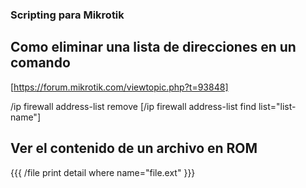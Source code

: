 ### **Scripting para Mikrotik** 

## Como eliminar una lista de direcciones en un comando
[https://forum.mikrotik.com/viewtopic.php?t=93848]

/ip firewall address-list remove [/ip firewall address-list find list="list-name"]


## Ver el contenido de un archivo en ROM

{{{
/file print detail where name="file.ext"
}}}
